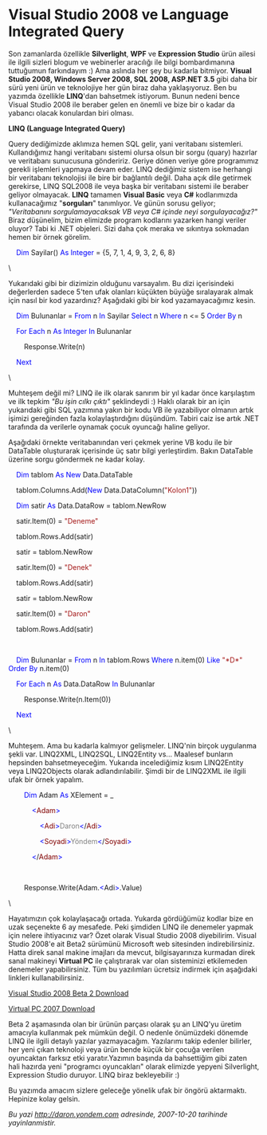 # Visual Studio 2008 ve Language Integrated Query
Son zamanlarda özellikle **Silverlight**, **WPF** ve **Expression
Studio** ürün ailesi ile ilgili sizleri blogum ve webinerler aracılığı
ile bilgi bombardımanına tuttuğumun farkındayım :) Ama aslında her şey
bu kadarla bitmiyor. **Visual Studio 2008, Windows Server 2008, SQL
2008, ASP.NET 3.5** gibi daha bir sürü yeni ürün ve teknolojiye her gün
biraz daha yaklaşıyoruz. Ben bu yazımda özellikle **LINQ**'dan bahsetmek
istiyorum. Bunun nedeni bence Visual Studio 2008 ile beraber gelen en
önemli ve bize bir o kadar da yabancı olacak konulardan biri olması.

**LINQ (Language Integrated Query)**

Query dediğimizde aklımıza hemen SQL gelir, yani veritabanı sistemleri.
Kullandığımız hangi veritabanı sistemi olursa olsun bir sorgu (quary)
hazırlar ve veritabanı sunucusuna göndeririz. Geriye dönen veriye göre
programımız gerekli işlemleri yapmaya devam eder. LINQ dediğimiz sistem
ise herhangi bir veritabanı teknolojisi ile bire bir bağlantılı değil.
Daha açık dile getirmek gerekirse, LINQ SQL2008 ile veya başka bir
veritabanı sistemi ile beraber geliyor olmayacak. **LINQ** tamamen
**Visual Basic** veya **C\#** kodlarımızda kullanacağımız
"**sorguları**" tanımlıyor. Ve günün sorusu geliyor; *"Veritabanını
sorgulamayacaksak VB veya C\# içinde neyi sorgulayacağız?"* Biraz
düşünelim, bizim elimizde program kodlarını yazarken hangi veriler
oluyor? Tabi ki .NET objeleri. Sizi daha çok meraka ve sıkıntıya
sokmadan hemen bir örnek görelim.

    <span style="color: blue;">Dim</span> Sayilar() <span
style="color: blue;">As</span> <span style="color: blue;">Integer</span>
= {5, 7, 1, 4, 9, 3, 2, 6, 8}

\

Yukarıdaki gibi bir dizimizin olduğunu varsayalım. Bu dizi içerisindeki
değerlerden sadece 5'ten ufak olanları küçükten büyüğe sıralayarak almak
için nasıl bir kod yazardınız? Aşağıdaki gibi bir kod yazamayacağımız
kesin.

    <span style="color: blue;">Dim</span> Bulunanlar = <span
style="color: blue;">From</span> n <span style="color: blue;">In</span>
Sayilar <span style="color: blue;">Select</span> n <span
style="color: blue;"> Where</span> n \<= 5 <span
style="color: blue;">Order By</span> n

    <span style="color: blue;">For</span> <span
style="color: blue;">Each</span> n <span style="color: blue;">As</span>
<span style="color: blue;">Integer</span> <span
style="color: blue;">In</span> Bulunanlar

        Response.Write(n)

    <span style="color: blue;">Next</span>

\

Muhteşem değil mi? LINQ ile ilk olarak sanırım bir yıl kadar önce
karşılaştım ve ilk tepkim *"Bu işin cılkı çıktı"* şeklindeydi :) Haklı
olarak bir an için yukarıdaki gibi SQL yazımına yakın bir kodu VB ile
yazabiliyor olmanın artık işimizi gereğinden fazla kolaylaştırdığını
düşündüm. Tabiri caiz ise artık .NET tarafında da verilerle oynamak
çocuk oyuncağı haline geliyor.

Aşağıdaki örnekte veritabanından veri çekmek yerine VB kodu ile bir
DataTable oluşturarak içerisinde üç satır bilgi yerleştirdim. Bakın
DataTable üzerine sorgu göndermek ne kadar kolay.

    <span style="color: blue;">Dim</span> tablom <span
style="color: blue;">As</span> <span style="color: blue;">New</span>
Data.DataTable

    tablom.Columns.Add(<span style="color: blue;">New</span>
Data.DataColumn(<span style="color: #a31515;">"Kolon1"</span>))

    <span style="color: blue;">Dim</span> satir <span
style="color: blue;">As</span> Data.DataRow = tablom.NewRow

    satir.Item(0) = <span style="color: #a31515;">"Deneme"</span>

    tablom.Rows.Add(satir)

    satir = tablom.NewRow

    satir.Item(0) = <span style="color: #a31515;">"Denek"</span>

    tablom.Rows.Add(satir)

    satir = tablom.NewRow

    satir.Item(0) = <span style="color: #a31515;">"Daron"</span>

    tablom.Rows.Add(satir)

 

    <span style="color: blue;">Dim</span> Bulunanlar = <span
style="color: blue;">From</span> n <span style="color: blue;">In</span>
tablom.Rows <span style="color: blue;">Where</span> n.item(0) <span
style="color: blue;">Like</span> <span
style="color: #a31515;">"\*D\*"</span> <span style="color: blue;">Order
By</span> n.item(0)

    <span style="color: blue;">For</span> <span
style="color: blue;">Each</span> n <span style="color: blue;">As</span>
Data.DataRow <span style="color: blue;">In</span> Bulunanlar

        Response.Write(n.Item(0))

    <span style="color: blue;">Next</span>

\

Muhteşem. Ama bu kadarla kalmıyor gelişmeler. LINQ'nin birçok uygulanma
şekli var. LINQ2XML, LINQ2SQL, LINQ2Entity vs... Maalesef bunların
hepsinden bahsetmeyeceğim. Yukarıda incelediğimiz kısım LINQ2Entity veya
LINQ2Objects olarak adlandırılabilir. Şimdi bir de LINQ2XML ile ilgili
ufak bir örnek yapalım.

        <span style="color: blue;">Dim</span> Adam <span
style="color: blue;">As</span> XElement = \_

            <span style="color: blue;">\<</span><span
style="color:maroon;">Adam</span><span style="color: blue;">\></span>

                <span style="color: blue;">\<</span><span
style="color:maroon;">Adi</span><span
style="color: blue;">\></span><span
style="color: gray;">Daron</span><span
style="color: blue;">\<</span>/<span
style="color:maroon;">Adi</span><span style="color: blue;">\></span>

                <span style="color: blue;">\<</span><span
style="color:maroon;">Soyadi</span><span
style="color: blue;">\></span><span
style="color: gray;">Yöndem</span><span
style="color: blue;">\<</span>/<span
style="color:maroon;">Soyadi</span><span style="color: blue;">\></span>

            <span style="color: blue;">\<</span>/<span
style="color:maroon;">Adam</span><span style="color: blue;">\></span>

 

        Response.Write(Adam.<span style="color: blue;">\<</span>Adi<span
style="color: blue;">\></span>.Value)

\

Hayatımızın çok kolaylaşacağı ortada. Yukarda gördüğümüz kodlar bize en
uzak seçenekte 6 ay mesafede. Peki şimdiden LINQ ile denemeler yapmak
için nelere ihtiyacınız var? Özet olarak Visual Studio 2008 diyebilirim.
Visual Studio 2008'e ait Beta2 sürümünü Microsoft web sitesinden
indirebilirsiniz. Hatta direk sanal makine imajları da mevcut,
bilgisayarınıza kurmadan direk sanal makineyi **Virtual PC** ile
çalıştırarak var olan sisteminizi etkilemeden denemeler yapabilirsiniz.
Tüm bu yazılımları ücretsiz indirmek için aşağıdaki linkleri
kullanabilirsiniz.

[Visual Studio 2008 Beta 2
Download](http://www.microsoft.com/downloads/details.aspx?FamilyId=B98A61BA-99B0-40B7-AB6E-5386A2B94217&displaylang=en)

[Virtual PC 2007
Download](http://www.microsoft.com/downloads/details.aspx?FamilyId=04D26402-3199-48A3-AFA2-2DC0B40A73B6&displaylang=en)

Beta 2 aşamasında olan bir ürünün parçası olarak şu an LINQ'yu üretim
amacıyla kullanmak pek mümkün değil. O nedenle önümüzdeki dönemde LINQ
ile ilgili detaylı yazılar yazmayacağım. Yazılarımı takip edenler
bilirler, her yeni çıkan teknoloji veya ürün bende küçük bir çocuğa
verilen oyuncaktan farksız etki yaratır.Yazımın başında da bahsettiğim
gibi zaten hali hazırda yeni "programcı oyuncakları" olarak elimizde
yepyeni Silverlight, Expression Studio duruyor. LINQ biraz bekleyebilir
:) 

Bu yazımda amacım sizlere geleceğe yönelik ufak bir öngörü aktarmaktı.
Hepinize kolay gelsin.



*Bu yazi http://daron.yondem.com adresinde, 2007-10-20 tarihinde yayinlanmistir.*
